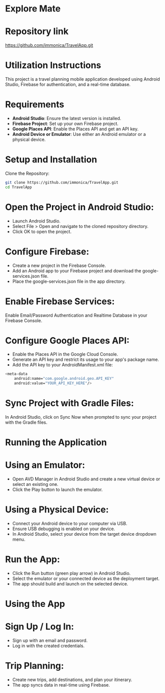 # Explore Mate

# Repository link
https://github.com/immonica/TravelApp.git

# Utilization Instructions
This project is a travel planning mobile application developed using Android Studio, Firebase for authentication, and a real-time database.

# Requirements
- **Android Studio**: Ensure the latest version is installed.
- **Firebase Project**: Set up your own Firebase project.
- **Google Places API**: Enable the Places API and get an API key.
- **Android Device or Emulator**: Use either an Android emulator or a physical device.

# Setup and Installation
Clone the Repository:
```bash
git clone https://github.com/immonica/TravelApp.git
cd TravelApp
```

# Open the Project in Android Studio:
- Launch Android Studio.
- Select File > Open and navigate to the cloned repository directory.
- Click OK to open the project.

# Configure Firebase:
- Create a new project in the Firebase Console.
- Add an Android app to your Firebase project and download the google-services.json file.
- Place the google-services.json file in the app directory.

# Enable Firebase Services:
Enable Email/Password Authentication and Realtime Database in your Firebase Console.

# Configure Google Places API:
- Enable the Places API in the Google Cloud Console.
- Generate an API key and restrict its usage to your app's package name.
- Add the API key to your AndroidManifest.xml file:
```bash
<meta-data
    android:name="com.google.android.geo.API_KEY"
    android:value="YOUR_API_KEY_HERE"/>
```

# Sync Project with Gradle Files:
In Android Studio, click on Sync Now when prompted to sync your project with the Gradle files.

# Running the Application
# Using an Emulator:
- Open AVD Manager in Android Studio and create a new virtual device or select an existing one.
- Click the Play button to launch the emulator.

# Using a Physical Device:
- Connect your Android device to your computer via USB.
- Ensure USB debugging is enabled on your device.
- In Android Studio, select your device from the target device dropdown menu.

# Run the App:
- Click the Run button (green play arrow) in Android Studio.
- Select the emulator or your connected device as the deployment target.
- The app should build and launch on the selected device.

# Using the App

# Sign Up / Log In:
- Sign up with an email and password.
- Log in with the created credentials.

# Trip Planning:
- Create new trips, add destinations, and plan your itinerary.
- The app syncs data in real-time using Firebase.
